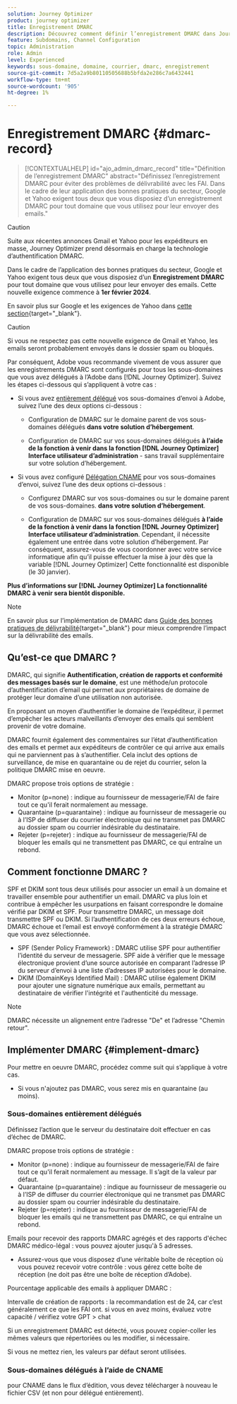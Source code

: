 ```yaml
---
solution: Journey Optimizer
product: journey optimizer
title: Enregistrement DMARC
description: Découvrez comment définir l’enregistrement DMARC dans Journey Optimizer
feature: Subdomains, Channel Configuration
topic: Administration
role: Admin
level: Experienced
keywords: sous-domaine, domaine, courrier, dmarc, enregistrement
source-git-commit: 7d5a2a9b80110505688b5bfda2e286c7a6432441
workflow-type: tm+mt
source-wordcount: '905'
ht-degree: 1%

---
```


# Enregistrement DMARC {#dmarc-record}

>[!CONTEXTUALHELP]
>id="ajo_admin_dmarc_record"
>title="Définition de l’enregistrement DMARC"
>abstract="Définissez l’enregistrement DMARC pour éviter des problèmes de délivrabilité avec les FAI. Dans le cadre de leur application des bonnes pratiques du secteur, Google et Yahoo exigent tous deux que vous disposiez d’un enregistrement DMARC pour tout domaine que vous utilisez pour leur envoyer des emails."

>[!CAUTION]
>
>Suite aux récentes annonces Gmail et Yahoo pour les expéditeurs en masse, Journey Optimizer prend désormais en charge la technologie d’authentification DMARC.

<!--TO ADD TO AJO HOME PAGE (first tab)

>[!TAB Mandatory DMARC update]

As part of their enforcing industry best practices, Google and Yahoo will both be requiring that you have a DMARC record for any domain you use to send email to them, starting on **February 1st, 2024**. Make sure that you have DMARC record set up for all the subdomains that you have delegated to Adobe in Journey Optimizer.

[![image](using/assets/do-not-localize/learn-more-button.svg)](using/configuration/dmarc-record-update.md)
-->

Dans le cadre de l’application des bonnes pratiques du secteur, Google et Yahoo exigent tous deux que vous disposiez d’un **Enregistrement DMARC** pour tout domaine que vous utilisez pour leur envoyer des emails. Cette nouvelle exigence commence à **1er février 2024**.

En savoir plus sur Google et les exigences de Yahoo dans [cette section](https://experienceleague.adobe.com/docs/deliverability-learn/deliverability-best-practice-guide/additional-resources/guidance-around-changes-to-google-and-yahoo.html?lang=en#dmarc%3A){target="_blank"}.

>[!CAUTION]
>
>Si vous ne respectez pas cette nouvelle exigence de Gmail et Yahoo, les emails seront probablement envoyés dans le dossier spam ou bloqués.

Par conséquent, Adobe vous recommande vivement de vous assurer que les enregistrements DMARC sont configurés pour tous les sous-domaines que vous avez délégués à l’Adobe dans [!DNL Journey Optimizer]. Suivez les étapes ci-dessous qui s’appliquent à votre cas :

* Si vous avez [entièrement délégué](delegate-subdomain.md#full-subdomain-delegation) vos sous-domaines d’envoi à Adobe, suivez l’une des deux options ci-dessous :

   * Configuration de DMARC sur le domaine parent de vos sous-domaines délégués **dans votre solution d’hébergement**.

   * Configuration de DMARC sur vos sous-domaines délégués **à l’aide de la fonction à venir dans la fonction [!DNL Journey Optimizer] Interface utilisateur d’administration** - sans travail supplémentaire sur votre solution d’hébergement.

* Si vous avez configuré [Délégation CNAME](delegate-subdomain.md#cname-subdomain-delegation) pour vos sous-domaines d’envoi, suivez l’une des deux options ci-dessous :

   * Configurez DMARC sur vos sous-domaines ou sur le domaine parent de vos sous-domaines. **dans votre solution d’hébergement**.

   * Configuration de DMARC sur vos sous-domaines délégués **à l’aide de la fonction à venir dans la fonction [!DNL Journey Optimizer] Interface utilisateur d’administration**. Cependant, il nécessite également une entrée dans votre solution d’hébergement. Par conséquent, assurez-vous de vous coordonner avec votre service informatique afin qu’il puisse effectuer la mise à jour dès que la variable [!DNL Journey Optimizer] Cette fonctionnalité est disponible (le 30 janvier). <!--and be ready on February 1st, 2024-->

**Plus d’informations sur [!DNL Journey Optimizer] La fonctionnalité DMARC à venir sera bientôt disponible.**

>[!NOTE]
>
>En savoir plus sur l’implémentation de DMARC dans [Guide des bonnes pratiques de délivrabilité](https://experienceleague.adobe.com/docs/deliverability-learn/deliverability-best-practice-guide/additional-resources/technotes/implement-dmarc.html#about){target="_blank"} pour mieux comprendre l’impact sur la délivrabilité des emails.

## Qu’est-ce que DMARC ?

DMARC, qui signifie **Authentification, création de rapports et conformité des messages basés sur le domaine**, est une méthode/un protocole d’authentification d’email qui permet aux propriétaires de domaine de protéger leur domaine d’une utilisation non autorisée.

En proposant un moyen d’authentifier le domaine de l’expéditeur, il permet d’empêcher les acteurs malveillants d’envoyer des emails qui semblent provenir de votre domaine.

DMARC fournit également des commentaires sur l’état d’authentification des emails et permet aux expéditeurs de contrôler ce qui arrive aux emails qui ne parviennent pas à s’authentifier. Cela inclut des options de surveillance, de mise en quarantaine ou de rejet du courrier, selon la politique DMARC mise en oeuvre.

<!--Setting up a DMARC record involves adding a DNS TXT record to your domain's DNS settings. This record specifies your DMARC policy, such as whether to quarantine or reject messages that fail authentication. Implementing DMARC is a proactive step towards enhancing email security and protecting both your organization and your recipients from email-based threats.-->

DMARC propose trois options de stratégie :

* Monitor (p=none) : indique au fournisseur de messagerie/FAI de faire tout ce qu&#39;il ferait normalement au message.
* Quarantaine (p=quarantaine) : indique au fournisseur de messagerie ou à l’ISP de diffuser du courrier électronique qui ne transmet pas DMARC au dossier spam ou courrier indésirable du destinataire.
* Rejeter (p=rejeter) : indique au fournisseur de messagerie/FAI de bloquer les emails qui ne transmettent pas DMARC, ce qui entraîne un rebond.

## Comment fonctionne DMARC ?

SPF et DKIM sont tous deux utilisés pour associer un email à un domaine et travailler ensemble pour authentifier un email. DMARC va plus loin et contribue à empêcher les usurpations en faisant correspondre le domaine vérifié par DKIM et SPF. Pour transmettre DMARC, un message doit transmettre SPF ou DKIM. Si l’authentification de ces deux erreurs échoue, DMARC échoue et l’email est envoyé conformément à la stratégie DMARC que vous avez sélectionnée.

* SPF (Sender Policy Framework) : DMARC utilise SPF pour authentifier l’identité du serveur de messagerie. SPF aide à vérifier que le message électronique provient d’une source autorisée en comparant l’adresse IP du serveur d’envoi à une liste d’adresses IP autorisées pour le domaine.
* DKIM (DomainKeys Identified Mail) : DMARC utilise également DKIM pour ajouter une signature numérique aux emails, permettant au destinataire de vérifier l&#39;intégrité et l&#39;authenticité du message.

>[!NOTE]
>
>DMARC nécessite un alignement entre l’adresse &quot;De&quot; et l’adresse &quot;Chemin retour&quot;.


<!--

* DMARC helps prevent malicious actors from sending emails that appear to come from your domain. By setting up DMARC, you can specify how email providers should handle messages that fail authentication checks, reducing the likelihood that phishing emails will reach recipients.

* DMARC helps improve email deliverability by providing a clear policy for email providers to follow when encountering messages claiming to be from your domain. This can reduce the chances of legitimate emails being marked as spam or rejected.

DMARC helps protect against email spoofing, phishing, and other fraudulent activities.

It allows you to decide how a mailbox provider should handle emails that fail SPF and DKIM checks, providing a way to authenticate the sender's domain and prevent unauthorized use of the domain for malicious purposes.

-->


## Implémenter DMARC {#implement-dmarc}

Pour mettre en oeuvre DMARC, procédez comme suit qui s’applique à votre cas.

* Si vous n&#39;ajoutez pas DMARC, vous serez mis en quarantaine (au moins).

### Sous-domaines entièrement délégués

Définissez l’action que le serveur du destinataire doit effectuer en cas d’échec de DMARC.

DMARC propose trois options de stratégie :

* Monitor (p=none) : indique au fournisseur de messagerie/FAI de faire tout ce qu&#39;il ferait normalement au message. Il s’agit de la valeur par défaut.
* Quarantaine (p=quarantaine) : indique au fournisseur de messagerie ou à l’ISP de diffuser du courrier électronique qui ne transmet pas DMARC au dossier spam ou courrier indésirable du destinataire.
* Rejeter (p=rejeter) : indique au fournisseur de messagerie/FAI de bloquer les emails qui ne transmettent pas DMARC, ce qui entraîne un rebond.

Emails pour recevoir des rapports DMARC agrégés et des rapports d&#39;échec DMARC médico-légal : vous pouvez ajouter jusqu&#39;à 5 adresses.

* Assurez-vous que vous disposez d’une véritable boîte de réception où vous pouvez recevoir votre contrôle : vous gérez cette boîte de réception (ne doit pas être une boîte de réception d’Adobe).

Pourcentage applicable des emails à appliquer DMARC :

Intervalle de création de rapports : la recommandation est de 24, car c’est généralement ce que les FAI ont.
si vous en avez moins, évaluez votre capacité / vérifiez votre GPT > chat

Si un enregistrement DMARC est détecté, vous pouvez copier-coller les mêmes valeurs que répertoriées ou les modifier, si nécessaire.

Si vous ne mettez rien, les valeurs par défaut seront utilisées.

### Sous-domaines délégués à l’aide de CNAME

pour CNAME dans le flux d’édition, vous devez télécharger à nouveau le fichier CSV (et non pour délégué entièrement).





